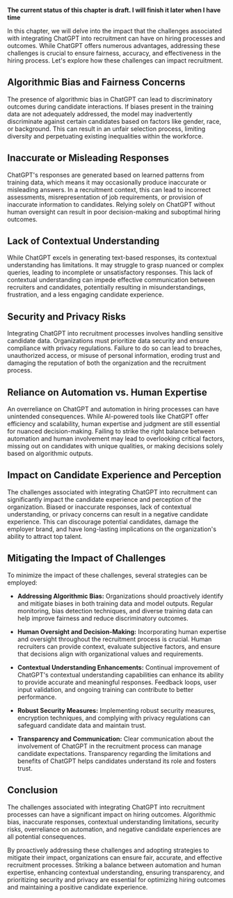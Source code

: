 **The current status of this chapter is draft. I will finish it later when I have time**

In this chapter, we will delve into the impact that the challenges associated with integrating ChatGPT into recruitment can have on hiring processes and outcomes. While ChatGPT offers numerous advantages, addressing these challenges is crucial to ensure fairness, accuracy, and effectiveness in the hiring process. Let's explore how these challenges can impact recruitment.

Algorithmic Bias and Fairness Concerns
--------------------------------------

The presence of algorithmic bias in ChatGPT can lead to discriminatory outcomes during candidate interactions. If biases present in the training data are not adequately addressed, the model may inadvertently discriminate against certain candidates based on factors like gender, race, or background. This can result in an unfair selection process, limiting diversity and perpetuating existing inequalities within the workforce.

Inaccurate or Misleading Responses
----------------------------------

ChatGPT's responses are generated based on learned patterns from training data, which means it may occasionally produce inaccurate or misleading answers. In a recruitment context, this can lead to incorrect assessments, misrepresentation of job requirements, or provision of inaccurate information to candidates. Relying solely on ChatGPT without human oversight can result in poor decision-making and suboptimal hiring outcomes.

Lack of Contextual Understanding
--------------------------------

While ChatGPT excels in generating text-based responses, its contextual understanding has limitations. It may struggle to grasp nuanced or complex queries, leading to incomplete or unsatisfactory responses. This lack of contextual understanding can impede effective communication between recruiters and candidates, potentially resulting in misunderstandings, frustration, and a less engaging candidate experience.

Security and Privacy Risks
--------------------------

Integrating ChatGPT into recruitment processes involves handling sensitive candidate data. Organizations must prioritize data security and ensure compliance with privacy regulations. Failure to do so can lead to breaches, unauthorized access, or misuse of personal information, eroding trust and damaging the reputation of both the organization and the recruitment process.

Reliance on Automation vs. Human Expertise
------------------------------------------

An overreliance on ChatGPT and automation in hiring processes can have unintended consequences. While AI-powered tools like ChatGPT offer efficiency and scalability, human expertise and judgment are still essential for nuanced decision-making. Failing to strike the right balance between automation and human involvement may lead to overlooking critical factors, missing out on candidates with unique qualities, or making decisions solely based on algorithmic outputs.

Impact on Candidate Experience and Perception
---------------------------------------------

The challenges associated with integrating ChatGPT into recruitment can significantly impact the candidate experience and perception of the organization. Biased or inaccurate responses, lack of contextual understanding, or privacy concerns can result in a negative candidate experience. This can discourage potential candidates, damage the employer brand, and have long-lasting implications on the organization's ability to attract top talent.

Mitigating the Impact of Challenges
-----------------------------------

To minimize the impact of these challenges, several strategies can be employed:

* **Addressing Algorithmic Bias:** Organizations should proactively identify and mitigate biases in both training data and model outputs. Regular monitoring, bias detection techniques, and diverse training data can help improve fairness and reduce discriminatory outcomes.

* **Human Oversight and Decision-Making:** Incorporating human expertise and oversight throughout the recruitment process is crucial. Human recruiters can provide context, evaluate subjective factors, and ensure that decisions align with organizational values and requirements.

* **Contextual Understanding Enhancements:** Continual improvement of ChatGPT's contextual understanding capabilities can enhance its ability to provide accurate and meaningful responses. Feedback loops, user input validation, and ongoing training can contribute to better performance.

* **Robust Security Measures:** Implementing robust security measures, encryption techniques, and complying with privacy regulations can safeguard candidate data and maintain trust.

* **Transparency and Communication:** Clear communication about the involvement of ChatGPT in the recruitment process can manage candidate expectations. Transparency regarding the limitations and benefits of ChatGPT helps candidates understand its role and fosters trust.

Conclusion
----------

The challenges associated with integrating ChatGPT into recruitment processes can have a significant impact on hiring outcomes. Algorithmic bias, inaccurate responses, contextual understanding limitations, security risks, overreliance on automation, and negative candidate experiences are all potential consequences.

By proactively addressing these challenges and adopting strategies to mitigate their impact, organizations can ensure fair, accurate, and effective recruitment processes. Striking a balance between automation and human expertise, enhancing contextual understanding, ensuring transparency, and prioritizing security and privacy are essential for optimizing hiring outcomes and maintaining a positive candidate experience.
